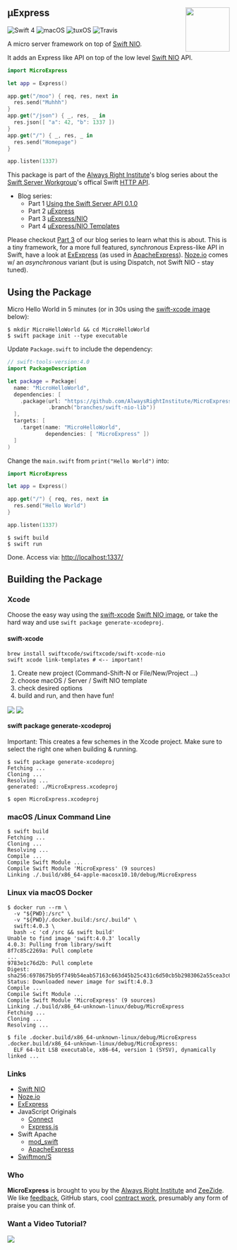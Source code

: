 <h2>µExpress
  <img src="http://zeezide.com/img/MicroExpressIcon1024.png"
       align="right" width="100" height="100" />
</h2>

![Swift 4](https://img.shields.io/badge/swift-4-blue.svg)
![macOS](https://img.shields.io/badge/os-macOS-green.svg?style=flat)
![tuxOS](https://img.shields.io/badge/os-tuxOS-green.svg?style=flat)
![Travis](https://travis-ci.org/NozeIO/MicroExpress.svg?branch=branches%2Fswift-nio-lib)

A micro server framework on top of
[Swift NIO](https://github.com/apple/swift-nio).

It adds an Express like API on top of the 
low level [Swift NIO](https://github.com/apple/swift-nio/tree/1.1.0) API.
```swift
import MicroExpress

let app = Express()

app.get("/moo") { req, res, next in
  res.send("Muhhh")
}
app.get("/json") { _, res, _ in
  res.json([ "a": 42, "b": 1337 ])
}
app.get("/") { _, res, _ in
  res.send("Homepage")
}

app.listen(1337)
```


This package is part of the 
[Always Right Institute](http://www.alwaysrightinstitute.com)'s
blog series about the 
[Swift Server Workgroup](https://swift.org/server-apis/)'s
offical Swift
[HTTP API](https://github.com/swift-server/http).

- Blog series:
  - Part 1 [Using the Swift Server API 0.1.0](http://www.alwaysrightinstitute.com/http-010/)
  - Part 2 [µExpress](http://www.alwaysrightinstitute.com/microexpress/)
  - Part 3 [µExpress/NIO](http://www.alwaysrightinstitute.com/microexpress-nio)
  - Part 4 [µExpress/NIO Templates](http://www.alwaysrightinstitute.com/microexpress-nio-templates)

Please checkout [Part 3](http://www.alwaysrightinstitute.com/microexpress-nio)
of our blog series to learn what this is about.
This is a tiny framework, for a more full featured, *synchronous*
Express-like API in Swift, have a look at 
[ExExpress](https://github.com/modswift/ExExpress)
(as used in [ApacheExpress](http://apacheexpress.io)).
[Noze.io](http://noze.io) comes w/ an *asynchronous* variant (but is using
Dispatch, not Swift NIO - stay tuned).


## Using the Package

Micro Hello World in 5 minutes (or in 30s using the 
[swift-xcode image](#swift-xcode) below):

```shell
$ mkdir MicroHelloWorld && cd MicroHelloWorld
$ swift package init --type executable
```

Update `Package.swift` to include the dependency:
```swift
// swift-tools-version:4.0
import PackageDescription

let package = Package(
  name: "MicroHelloWorld",
  dependencies: [
    .package(url: "https://github.com/AlwaysRightInstitute/MicroExpress.git", 
             .branch("branches/swift-nio-lib"))
  ],
  targets: [
    .target(name: "MicroHelloWorld",
            dependencies: [ "MicroExpress" ])
  ]
)
```

Change the `main.swift` from `print("Hello World")` into:
```swift
import MicroExpress

let app = Express()

app.get("/") { req, res, next in
  res.send("Hello World")
}

app.listen(1337)
```

```shell
$ swift build
$ swift run
```

Done. Access via: [http://localhost:1337/](http://localhost:1337/)


## Building the Package

### Xcode

Choose the easy way using the 
[swift-xcode](https://swiftxcode.github.io)
[Swift NIO image](https://github.com/SwiftXcode/SwiftNIO_XcodeImage),
or take the hard way and use `swift package generate-xcodeproj`.

#### swift-xcode

```shell
brew install swiftxcode/swiftxcode/swift-xcode-nio
swift xcode link-templates # <-- important!
```

1. Create new project (Command-Shift-N or File/New/Project ...)
2. choose macOS / Server / Swift NIO template
3. check desired options
4. build and run, and then have fun!

<img src="http://zeezide.com/img/microexpress-nio/01-new-project.jpg" align="center" />

<img src="http://zeezide.com/img/microexpress-nio/02-new-project.jpg" align="center" />

#### swift package generate-xcodeproj

Important: This creates a few schemes in the Xcode project. Make sure to
           select the right one when building & running.

```shell
$ swift package generate-xcodeproj
Fetching ...
Cloning ...
Resolving ...
generated: ./MicroExpress.xcodeproj

$ open MicroExpress.xcodeproj
```

### macOS /Linux Command Line

```shell
$ swift build
Fetching ...
Cloning ...
Resolving ...
Compile ...
Compile Swift Module ...
Compile Swift Module 'MicroExpress' (9 sources)
Linking ./.build/x86_64-apple-macosx10.10/debug/MicroExpress
```

### Linux via macOS Docker

```shell
$ docker run --rm \
  -v "${PWD}:/src" \
  -v "${PWD}/.docker.build:/src/.build" \
  swift:4.0.3 \
  bash -c 'cd /src && swift build'
Unable to find image 'swift:4.0.3' locally
4.0.3: Pulling from library/swift
8f7c85c2269a: Pull complete 
...
9783e1c76d2b: Pull complete 
Digest: sha256:6978675b95f749b54eab57163c663d45b25c431c6d50cb5b2983062a55cea3c6
Status: Downloaded newer image for swift:4.0.3
Compile ...
Compile Swift Module ...
Compile Swift Module 'MicroExpress' (9 sources)
Linking ./.build/x86_64-unknown-linux/debug/MicroExpress
Fetching ...
Cloning ...
Resolving ...

$ file .docker.build/x86_64-unknown-linux/debug/MicroExpress
.docker.build/x86_64-unknown-linux/debug/MicroExpress: 
  ELF 64-bit LSB executable, x86-64, version 1 (SYSV), dynamically linked ...
```


### Links

- [Swift NIO](https://github.com/apple/swift-nio)
- [Noze.io](http://noze.io)
- [ExExpress](https://github.com/modswift/ExExpress)
- JavaScript Originals
  - [Connect](https://github.com/senchalabs/connect)
  - [Express.js](http://expressjs.com/en/starter/hello-world.html)
- Swift Apache
  - [mod_swift](http://mod-swift.org)
  - [ApacheExpress](http://apacheexpress.io)
- [Swiftmon/S](https://github.com/NozeIO/swiftmons)

### Who

**MicroExpress** is brought to you by
the
[Always Right Institute](http://www.alwaysrightinstitute.com)
and
[ZeeZide](http://zeezide.de).
We like 
[feedback](https://twitter.com/ar_institute), 
GitHub stars, 
cool [contract work](http://zeezide.com/en/services/services.html),
presumably any form of praise you can think of.


### Want a Video Tutorial?

<img src="http://zeezide.com/img/swift-nio-cows.gif" />
